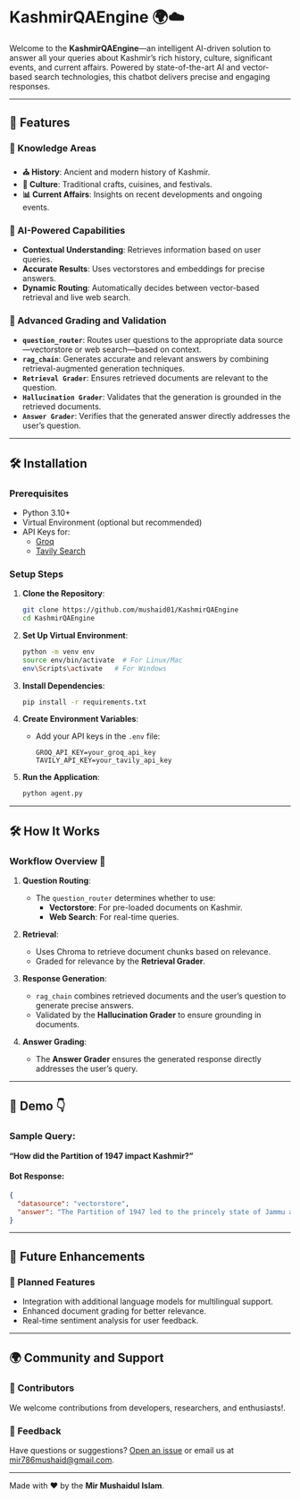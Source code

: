 # KashmirQAEngine 🌍☁️

Welcome to the **KashmirQAEngine**—an intelligent AI-driven solution to answer all your queries about Kashmir’s rich history, culture, significant events, and current affairs. Powered by state-of-the-art AI and vector-based search technologies, this chatbot delivers precise and engaging responses. 

---

## 🔬 Features

### 🎨 Knowledge Areas
- **⛪ History**: Ancient and modern history of Kashmir.
- **🎨 Culture**: Traditional crafts, cuisines, and festivals.
- **📊 Current Affairs**: Insights on recent developments and ongoing events.

### 🤖 AI-Powered Capabilities
- **Contextual Understanding**: Retrieves information based on user queries.
- **Accurate Results**: Uses vectorstores and embeddings for precise answers.
- **Dynamic Routing**: Automatically decides between vector-based retrieval and live web search.

### 🚀 Advanced Grading and Validation
- **`question_router`**: Routes user questions to the appropriate data source—vectorstore or web search—based on context.
- **`rag_chain`**: Generates accurate and relevant answers by combining retrieval-augmented generation techniques.
- **`Retrieval Grader`**: Ensures retrieved documents are relevant to the question.
- **`Hallucination Grader`**: Validates that the generation is grounded in the retrieved documents.
- **`Answer Grader`**: Verifies that the generated answer directly addresses the user’s question.

---

## 🛠️ Installation

### Prerequisites
- Python 3.10+
- Virtual Environment (optional but recommended)
- API Keys for:
  - [Groq](https://groq.com/)
  - [Tavily Search](https://tavily.com/)

### Setup Steps

1. **Clone the Repository**:
   ```bash
   git clone https://github.com/mushaid01/KashmirQAEngine
   cd KashmirQAEngine
   ```

2. **Set Up Virtual Environment**:
   ```bash
   python -m venv env
   source env/bin/activate  # For Linux/Mac
   env\Scripts\activate   # For Windows
   ```

3. **Install Dependencies**:
   ```bash
   pip install -r requirements.txt
   ```

4. **Create Environment Variables**:
   - Add your API keys in the `.env` file:
     ```
     GROQ_API_KEY=your_groq_api_key
     TAVILY_API_KEY=your_tavily_api_key
     ```

5. **Run the Application**:
   ```bash
   python agent.py
   ```

---

## 🛠️ How It Works

### Workflow Overview 🔄
1. **Question Routing**:
   - The `question_router` determines whether to use:
     - **Vectorstore**: For pre-loaded documents on Kashmir.
     - **Web Search**: For real-time queries.

2. **Retrieval**:
   - Uses Chroma to retrieve document chunks based on relevance.
   - Graded for relevance by the **Retrieval Grader**.

3. **Response Generation**:
   - `rag_chain` combines retrieved documents and the user’s question to generate precise answers.
   - Validated by the **Hallucination Grader** to ensure grounding in documents.

4. **Answer Grading**:
   - The **Answer Grader** ensures the generated response directly addresses the user’s query.

---

## 🎨 Demo 👇

### Sample Query:
**“How did the Partition of 1947 impact Kashmir?”**

#### Bot Response:
```json
{
  "datasource": "vectorstore",
  "answer": "The Partition of 1947 led to the princely state of Jammu and Kashmir being caught between India and Pakistan, eventually resulting in territorial disputes and conflicts."
}
```

---

## 🚀 Future Enhancements

### 🎨 Planned Features
- Integration with additional language models for multilingual support.
- Enhanced document grading for better relevance.
- Real-time sentiment analysis for user feedback.

---

## 🌍 Community and Support
### 👤 Contributors
We welcome contributions from developers, researchers, and enthusiasts!.

### 📢 Feedback
Have questions or suggestions? [Open an issue](https://github.com/mushaid01/KashmirQAEngine/issues) or email us at mir786mushaid@gmail.com.

---

Made with ❤️ by the **Mir Mushaidul Islam**.
